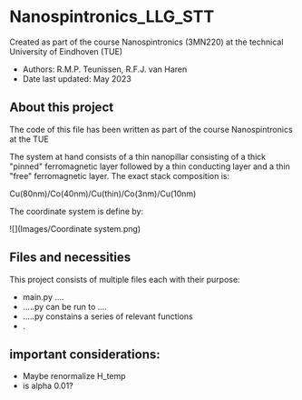 # Nanospintronics_LLG_STT
Created as part of the course Nanospintronics (3MN220) at the technical University of Eindhoven (TUE)
- Authors: R.M.P. Teunissen, R.F.J. van Haren
- Date last updated: May 2023

## About this project
The code of this file has been written as part of the course Nanospintronics at the TUE 

The system at hand consists of a thin nanopillar consisting of a thick "pinned" ferromagnetic layer 
followed by a thin conducting layer and a thin "free" ferromagnetic layer.
The exact stack composition is:

Cu(80nm)/Co(40nm)/Cu(thin)/Co(3nm)/Cu(10nm)

The coordinate system is define by:

![](Images/Coordinate system.png)

## Files and necessities
This project consists of multiple files each with their purpose:
- main.py .... 
- .....py can be run to ....
- .....py constains a series of relevant functions
- .

## important considerations:
- Maybe renormalize H_temp 
- is alpha 0.01?
